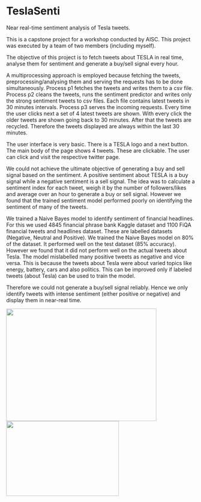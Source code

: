 # TeslaSenti
Near real-time sentiment analysis of Tesla tweets.

This is a capstone project for a workshop conducted by AISC. This project was executed by a team of two members (including myself).


The objective of this project is to fetch tweets about TESLA in real time, analyse them for sentiment and generate a buy/sell signal every hour.

A multiprocessing approach is employed because fetching the tweets, preprocessing/analysing them and serving the requests has to be done
simultaneously. Process p1 fetches the tweets and writes them to a csv file. Process p2 cleans the tweets, runs the sentiment predictor and writes only
the strong sentiment tweets to csv files. Each file contains latest tweets in 30 minutes intervals.  Process p3 serves the incoming requests. Every time the user
clicks next a set of 4 latest tweets are shown. With every click the older tweets are shown going back to 30 minutes. After that the tweets are recycled. Therefore
the tweets displayed are always within the last 30 minutes.

The user interface is very basic. There is a TESLA logo and a next button. The main body of the page shows 4 tweets. These are clickable. The user can click and visit the respective twitter page.

We could not achieve the ultimate objective of generating a buy and sell signal based on the sentiment. A positive sentiment about TESLA is a buy signal while a negative
sentiment is a sell signal. The idea was to calculate a sentiment index for each tweet, weigh it by the number of followers/likes and average over an hour to generate a buy or sell signal. However we found that the trained sentiment model performed poorly on identifying the sentiment of many of the tweets.

We trained a Naive Bayes model to identify sentiment of financial headlines. For this we used 4845 financial phrase bank Kaggle dataset and 1100 FiQA financial tweets and headlines dataset. These are labelled datasets (Negative, Neutral and Positive). We trained the Naive Bayes model on 80% of the dataset. It performed well on the test dataset (85% accuracy). However we found that it did not perform well on the actual tweets about Tesla. The model mislabelled many positive tweets as negative and vice versa. This is because the tweets about Tesla were about varied topics like energy, battery, cars and also politics. This can be improved only if labeled tweets (about Tesla) can be used to train the model. 

Therefore we could not generate a buy/sell signal reliably. Hence we only identify tweets with intense sentiment (either positive or negative) and display them in near-real time.
 
<p align="left">
<img width="400" height="300" src="images/freq_topwords_headlines_perc.png">
<img width="300" height="200" src="images/wordcloud_topwords_5x3.png">
</p>
